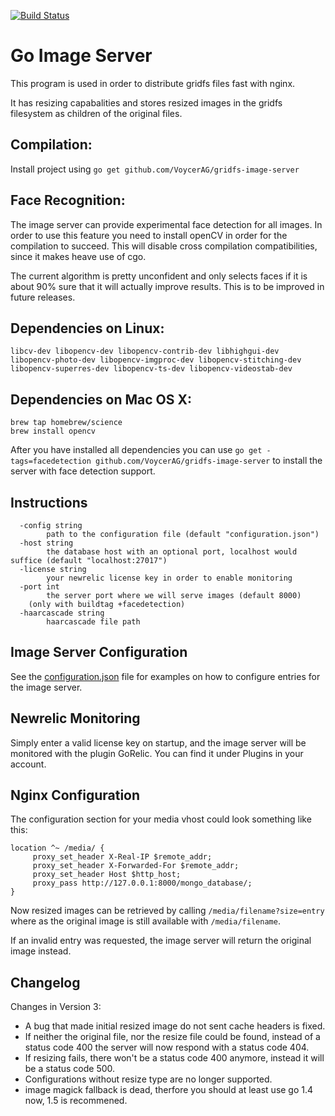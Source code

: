 [![Build Status](https://travis-ci.org/VoycerAG/gridfs-image-server.svg?branch=master)](https://travis-ci.org/VoycerAG/gridfs-image-server)

Go Image Server
===============

This program is used in order to distribute gridfs files fast with nginx.

It has resizing capabalities and stores resized images in the gridfs filesystem as children
of the original files. 

Compilation:
-----

Install project using ```go get github.com/VoycerAG/gridfs-image-server```


Face Recognition:
----
The image server can provide experimental face detection for all images. In order to use this feature you need to install 
openCV in order for the compilation to succeed. This will disable cross compilation compatibilities, since it makes heave use of cgo.

The current algorithm is pretty unconfident and only selects faces if it is about 90% sure that it will actually improve results. This is to be improved in future releases.
## Dependencies on Linux:
```
libcv-dev libopencv-dev libopencv-contrib-dev libhighgui-dev libopencv-photo-dev libopencv-imgproc-dev libopencv-stitching-dev libopencv-superres-dev libopencv-ts-dev libopencv-videostab-dev 
```

## Dependencies on Mac OS X:
```
brew tap homebrew/science
brew install opencv
```

After you have installed all dependencies you can use ```go get -tags=facedetection github.com/VoycerAG/gridfs-image-server``` to install the server with face detection support.

Instructions
-----
```
  -config string
    	path to the configuration file (default "configuration.json")
  -host string
    	the database host with an optional port, localhost would suffice (default "localhost:27017")
  -license string
    	your newrelic license key in order to enable monitoring
  -port int
    	the server port where we will serve images (default 8000)
	(only with buildtag +facedetection)
  -haarcascade string 
    	haarcascade file path
```

Image Server Configuration
-----

See the [configuration.json](configuration.json) file for examples on how to configure entries for the image server.

Newrelic Monitoring
-----
Simply enter a valid license key on startup, and the image server will be monitored with the plugin GoRelic.
You can find it under Plugins in your account.

Nginx Configuration
-----

The configuration section for your media vhost could look something like this:

    location ^~ /media/ {
         proxy_set_header X-Real-IP $remote_addr;
         proxy_set_header X-Forwarded-For $remote_addr;
         proxy_set_header Host $http_host;
         proxy_pass http://127.0.0.1:8000/mongo_database/;
    }


Now resized images can be retrieved by calling ```/media/filename?size=entry``` where as the original image
is still available with ```/media/filename```.

If an invalid entry was requested, the image server will return the original image instead.

## Changelog

Changes in Version 3:

- A bug that made initial resized image do not sent cache headers is fixed.
- If neither the original file, nor the resize file could be found, instead of a status code 400
the server will now respond with a status code 404.
- If resizing fails, there won't be a status code 400 anymore, instead it will be a status code 500.
- Configurations without resize type are no longer supported. 
- image magick fallback is dead, therfore you should at least use go 1.4 now, 1.5 is recommened.
